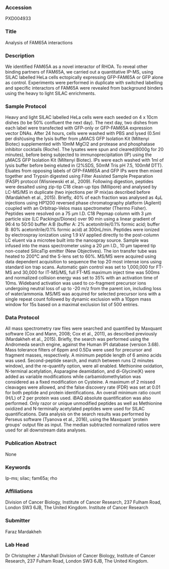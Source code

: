 ### Accession
PXD004933

### Title
Analysis of FAM65A interactions

### Description
We identified FAM65A as a novel interactor of RHOA. To reveal other binding partners of FAM65A, we carried out a quantitative IP-MS, using SILAC labelled HeLa cells ectopically expressing GFP-FAM65A or GFP alone as control. Experiments were performed in duplicate with switched labelling and specific interactors of FAM65A were revealed from background binders using the heavy to light SILAC enrichments.

### Sample Protocol
Heavy and light SILAC labelled HeLa cells were each seeded on 4 x 10cm dishes (to be 50% confluent the next day). The next day, two dishes from each label were transfected with GFP-only or GFP-FAM65A expression vector DNAs. After 24 hours, cells were washed with PBS and lysed (0.5ml per dish)using the lysis buffer from µMACS GFP Isolation Kit (Miltenyi Biotec) supplemented with 10mM MgCl2 and protease and phosphatase inhibitor cocktails (Roche). The lysates were spun and cleared(8000g for 20 minutes), before being subjected to immunoprecipitation (IP) using the µMACS GFP Isolation Kit (Miltenyi Biotec). IPs were each washed with 1ml of lysis buffer before being eluted in (2%SDS, 50mM Tris pH 7.5, 100mM DTT). Eluates from opposing labels of GFP-FAM65A and GFP IPs were then mixed together and Trypsin digested using Filter Assisted Sample Preparation (FASP) protocol (Wisniewski et al., 2009). Following digestion, peptides were desalted using zip-tip C18 clean-up tips (Millipore) and analysed by LC-MS/MS in duplicate (two injections per IP mix)as described before (Mardakheh et al., 2015). Briefly, 40% of each fraction was analysed as 4μL injections using HP1200 reversed phase chromatography platform (Agilent) coupled with an Orbitrap-Velos mass spectrometer (Thermo Fisher). Peptides were resolved on a 75 μm I.D. C18 Pepmap column with 3 μm particle size (LC Packings/Dionex) over 90 min using a linear gradient of 96:4 to 50:50 buffer A:B (buffer A: 2% acetonitrile/0.1% formic acid; buffer B: 80% acetonitrile/0.1% formic acid) at 300nL/min. Peptides were ionized by electrospray ionization using 1.9 kV applied directly to the post-column LC eluent via a microtee built into the nanospray source. Sample was infused into the mass spectrometer using a 20 μm I.D., 10 μm tapered tip non-coated SilicaTip emitter (New Objectives). The ion transfer tube was heated to 200°C and the S-lens set to 60%. MS/MS were acquired using data dependent acquisition to sequence the top 20 most intense ions using standard ion trap scans. Automatic gain control was set to 1,000,000 for FT-MS and 30,000 for IT-MS/MS, full FT-MS maximum inject time was 500ms and normalized collision energy was set to 35% with an activation time of 10ms. Wideband activation was used to co-fragment precursor ions undergoing neutral loss of up to -20 m/z from the parent ion, including loss of water/ammonia. MS/MS was acquired for selected precursor ions with a single repeat count followed by dynamic exclusion with a 10ppm mass window for 15s based on a maximal exclusion list of 500 entries.

### Data Protocol
All mass spectrometry raw files were searched and quantified by Maxquant software (Cox and Mann, 2008; Cox et al., 2011), as described previously (Mardakheh et al., 2015). Briefly, the search was performed using the Andromeda search engine, against the Human IPI database (version 3.68). Mass tolerance filters of 6ppm and 0.5Da were used for precursor and fragment masses, respectively. A minimum peptide length of 6 amino acids was used. Second-peptide search, and match between runs (2 minutes window), and the re-quantify option, were all enabled. Methionine oxidation, N-terminal acetylation, Asparagine deamidation, and di-Glycine(K) were added as variable modifications while carbamidomethylation was considered as a fixed modification on Cysteine. A maximum of 2 missed cleavages were allowed, and the false discovery rate (FDR) was set at 0.01 for both peptide and protein identifications. An overall minimum ratio count (H/L) of 2 per protein was used. iBAQ absolute quantification was also performed. Only razor or unique unmodified peptides as well as Methionine oxidized and N-terminally acetylated peptides were used for SILAC quantifications. Data analysis on the search results was performed by Perseus software (Tyanova et al., 2016), using the Maxquant 'protein groups' output file as input. The median subtracted normalized ratios were used for all downstream data analyses.

### Publication Abstract
None

### Keywords
Ip-ms; silac; fam65a; rho

### Affiliations
Division of Cancer Biology, Institute of Cancer Research, 237 Fulham Road, London SW3 6JB, The United Kingdom.
Institute of Cancer Research

### Submitter
Faraz Mardakheh

### Lab Head
Dr Christopher J Marshall
Division of Cancer Biology, Institute of Cancer Research, 237 Fulham Road, London SW3 6JB, The United Kingdom.


